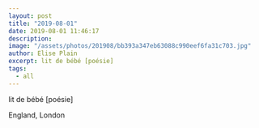 ```yaml
---
layout: post
title: "2019-08-01"
date: 2019-08-01 11:46:17
description: 
image: "/assets/photos/201908/bb393a347eb63088c990eef6fa31c703.jpg"
author: Elise Plain
excerpt: lit de bébé [poésie]
tags: 
  - all
---
```


lit de bébé [poésie]
<p></p>
England, London